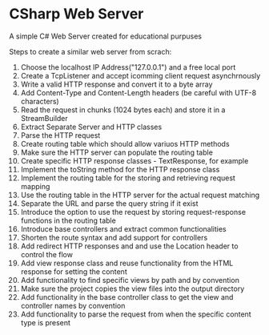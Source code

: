 # CSharp Web Server

A simple C# Web Server created for educational purpuses

Steps to create a similar web server from scrach:

1. Choose the localhost IP Address("127.0.0.1") and a free local port
2. Create a TcpListener and accept icomming client request asynchrnously
3. Write a valid HTTP response and convert it to a byte array
4. Add Content-Type and Content-Length headers (be careful with UTF-8 characters)
5. Read the request in chunks (1024 bytes each) and store it in a StreamBuilder
6. Extract Separate Server and HTTP classes
7. Parse the HTTP request
8. Create routing table which should allow variuos HTTP methods
9. Make sure the HTTP server can populate the routing table
10. Create specific HTTP response classes - TextResponse, for example 
11. Implement the toString method for the HTTP response class
12. Implement the routing table for the storing and retrieving request mapping
13. Use the routing table in the HTTP server  for the actual request matching
14. Separate the URL and parse the query string if it exist
15. Introduce the option to use the request by storing request-response functions in the routing table
16. Introduce base controllers and extract common functionalities
17. Shorten the route syntax and add support for controllers
18. Add redirect HTTP responses and and use the Location header to control the flow
19. Add view response class and reuse functionality from the HTML response for setting the content
20. Add functionality to find specific views by path and by convention
21. Make sure the project copies the view files into the output directory
22. Add functionality in the base controller class to get the view and controller names by convention
23. Add functionality to parse the request from when the specific content type is present